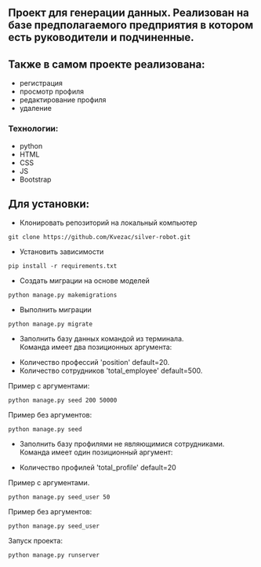 ## Проект для генерации данных. Реализован на базе предполагаемого предприятия в котором есть руководители и подчиненные. 
## Также в самом проекте реализована:
* регистрация
* просмотр профиля
* редактирование профиля
* удаление

### Технологии:
* python
* HTML
* CSS
* JS
* Bootstrap



##  Для установки:

* Клонировать репозиторий на локальный компьютер
```commandline
git clone https://github.com/Kvezac/silver-robot.git
```
* Установить зависимости
```commandline
pip install -r requirements.txt
```
* Создать миграции на основе моделей
```commandline
python manage.py makemigrations
```
* Выполнить миграции
```commandline
python manage.py migrate
```
* Заполнить базу данных командой из терминала.  
Команда имеет два позиционных аргумента:
- Количество профессий 'position' default=20.
- Количество сотрудников 'total_employee' default=500.  
  
Пример с аргументами:
```commandline
python manage.py seed 200 50000
```
Пример без аргументов:
```commandline
python manage.py seed
```
* Заполнить базу профилями не являющимися сотрудниками.
Команда имеет один позиционный аргумент:
- Количество профилей 'total_profile' default=20

Пример с аргументами.
```commandline
python manage.py seed_user 50
```
Пример без аргументов:
```commandline
python manage.py seed_user
```
Запуск проекта:
```commandline
python manage.py runserver
```